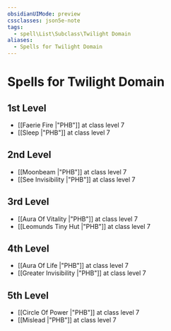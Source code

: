 ```yaml
---
obsidianUIMode: preview
cssclasses: json5e-note
tags:
  - spell\List\Subclass\Twilight Domain
aliases:
  - Spells for Twilight Domain
---
```

# Spells for Twilight Domain

## 1st Level

- [[Faerie Fire \|"PHB"]] at class level 7
- [[Sleep \|"PHB"]] at class level 7

## 2nd Level

- [[Moonbeam \|"PHB"]] at class level 7
- [[See Invisibility \|"PHB"]] at class level 7

## 3rd Level

- [[Aura Of Vitality \|"PHB"]] at class level 7
- [[Leomunds Tiny Hut \|"PHB"]] at class level 7

## 4th Level

- [[Aura Of Life \|"PHB"]] at class level 7
- [[Greater Invisibility \|"PHB"]] at class level 7

## 5th Level

- [[Circle Of Power \|"PHB"]] at class level 7
- [[Mislead \|"PHB"]] at class level 7
